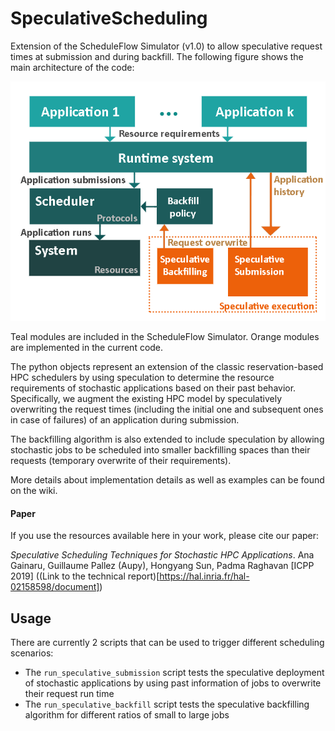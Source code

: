 # SpeculativeScheduling
Extension of the ScheduleFlow Simulator (v1.0) to allow speculative request times at submission and during backfill. The following figure shows the main architecture of the code:

![Simulator workflow](docs/simulator_diagram.png)

Teal modules are included in the ScheduleFlow Simulator. Orange modules are implemented in the current code.

The python objects represent an extension of the classic reservation-based HPC schedulers by using speculation to determine the resource requirements of stochastic applications based on their past behavior. Specifically, we augment the existing HPC model by speculatively overwriting the request times (including the initial one and subsequent ones in case of failures) of an application during submission.

The backfilling algorithm is also extended to include speculation by allowing stochastic jobs to be
scheduled into smaller backfilling spaces than their requests (temporary overwrite of their requirements).

More details about implementation details as well as examples can be found on the wiki.

#### Paper

If you use the resources available here in your work, please cite our paper:

*Speculative Scheduling Techniques for Stochastic HPC Applications*. Ana Gainaru, Guillaume Pallez (Aupy), Hongyang Sun, Padma Raghavan [ICPP 2019] ((Link to the technical report)[https://hal.inria.fr/hal-02158598/document])

## Usage

There are currently 2 scripts that can be used to trigger different scheduling scenarios:

* The `run_speculative_submission` script tests the speculative deployment of stochastic applications by using past information of jobs to overwrite their request run time
* The `run_speculative_backfill` script tests the speculative backfilling algorithm for different ratios of small to large jobs
